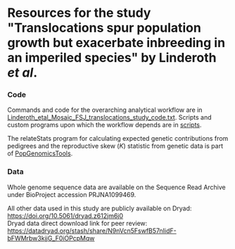 Resources for the study "Translocations spur population growth but exacerbate inbreeding 
in an imperiled species" by Linderoth *et al*.
========================================================================================

### Code

Commands and code for the overarching analytical workflow are in [Linderoth_etal_Mosaic_FSJ_translocations_study_code.txt](./Linderoth_etal_Mosaic_FSJ_translocations_study_code.txt). 
Scripts and custom programs upon which the workflow depends are in [scripts](./scripts).
<br>

The relateStats program for calculating expected genetic contributions from pedigrees and the reproductive skew (*K*) statistic 
from genetic data is part of [PopGenomicsTools](https://github.com/tplinderoth/PopGenomicsTools).
<br>

### Data

Whole genome sequence data are available on the Sequence Read Archive under BioProject accession PRJNA1099469.
<br>


All other data used in this study are publicly available on Dryad: <https://doi.org/10.5061/dryad.z612jm6j0> <br>
Dryad data direct download link for peer review: https://datadryad.org/stash/share/N9nVcn5FswfB57nIidF-bFWMrbw3kjjG_F0iOPcpMqw
